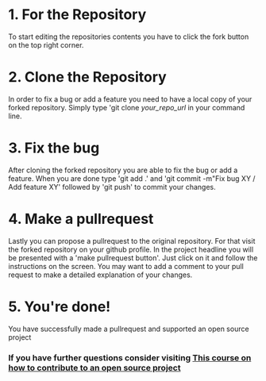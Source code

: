 # 1. For the Repository
  To start editing the repositories contents you have to click the fork button on the top right corner.
 
# 2. Clone the Repository
  In order to fix a bug or add a feature you need to have a local copy of your forked repository.
  Simply type 'git clone *your_repo_url* in your command line.
  
# 3. Fix the bug
  After cloning the forked repository you are able to fix the bug or add a feature.
  When you are done type 'git add .' and 'git commit -m"Fix bug XY / Add feature XY' followed by 'git push' to commit your changes.

# 4. Make a pullrequest
  Lastly you can propose a pullrequest to the original repository. For that visit the forked repository on your github profile.
  In the project headline you will be presented with a 'make pullrequest button'. Just click on it and follow the instructions on the screen.
  You may want to add a comment to your pull request to make a detailed explanation of your changes.

# 5. You're done!
  You have successfully made a pullrequest and supported an open source project
  
### If you have further questions consider visiting [This course on how to contribute to an open source project](https://egghead.io/courses/how-to-contribute-to-an-open-source-project-on-github)

